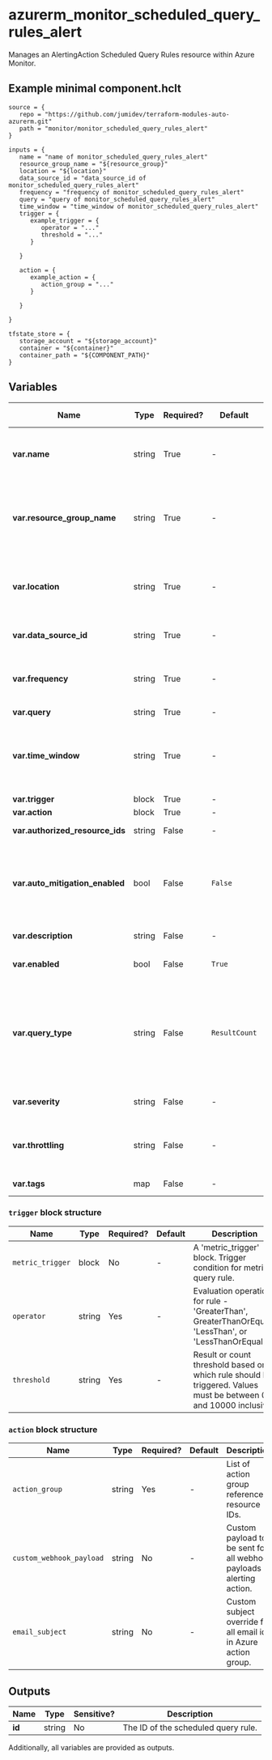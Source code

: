 # azurerm_monitor_scheduled_query_rules_alert

Manages an AlertingAction Scheduled Query Rules resource within Azure Monitor.

## Example minimal component.hclt

```hcl
source = {
   repo = "https://github.com/jumidev/terraform-modules-auto-azurerm.git" 
   path = "monitor/monitor_scheduled_query_rules_alert" 
}

inputs = {
   name = "name of monitor_scheduled_query_rules_alert" 
   resource_group_name = "${resource_group}" 
   location = "${location}" 
   data_source_id = "data_source_id of monitor_scheduled_query_rules_alert" 
   frequency = "frequency of monitor_scheduled_query_rules_alert" 
   query = "query of monitor_scheduled_query_rules_alert" 
   time_window = "time_window of monitor_scheduled_query_rules_alert" 
   trigger = {
      example_trigger = {
         operator = "..."   
         threshold = "..."   
      }
  
   }
 
   action = {
      example_action = {
         action_group = "..."   
      }
  
   }
 
}

tfstate_store = {
   storage_account = "${storage_account}" 
   container = "${container}" 
   container_path = "${COMPONENT_PATH}" 
}

```

## Variables

| Name | Type | Required? |  Default  |  possible values |  Description |
| ---- | ---- | --------- |  ----------- | ----------- | ----------- |
| **var.name** | string | True | -  |  -  |  The name of the scheduled query rule. Changing this forces a new resource to be created. | 
| **var.resource_group_name** | string | True | -  |  -  |  The name of the resource group in which to create the scheduled query rule instance. Changing this forces a new resource to be created. | 
| **var.location** | string | True | -  |  -  |  Specifies the Azure Region where the resource should exist. Changing this forces a new resource to be created. | 
| **var.data_source_id** | string | True | -  |  -  |  The resource URI over which log search query is to be run. | 
| **var.frequency** | string | True | -  |  -  |  Frequency (in minutes) at which rule condition should be evaluated. Values must be between 5 and 1440 (inclusive). | 
| **var.query** | string | True | -  |  -  |  Log search query. | 
| **var.time_window** | string | True | -  |  -  |  Time window for which data needs to be fetched for query (must be greater than or equal to `frequency`). Values must be between 5 and 2880 (inclusive). | 
| **var.trigger** | block | True | -  |  -  |  A `trigger` block. | 
| **var.action** | block | True | -  |  -  |  An `action` block. | 
| **var.authorized_resource_ids** | string | False | -  |  -  |  List of Resource IDs referred into query. | 
| **var.auto_mitigation_enabled** | bool | False | `False`  |  -  |  Should the alerts in this Metric Alert be auto resolved? Defaults to `false`. -> **NOTE** `auto_mitigation_enabled` and `throttling` are mutually exclusive and cannot both be set. | 
| **var.description** | string | False | -  |  -  |  The description of the scheduled query rule. | 
| **var.enabled** | bool | False | `True`  |  -  |  Whether this scheduled query rule is enabled. Default is `true`. | 
| **var.query_type** | string | False | `ResultCount`  |  `ResultCount`, `Number`  |  The type of query results. Possible values are `ResultCount` and `Number`. Default is `ResultCount`. If set to `ResultCount`, `query` must include an `AggregatedValue` column of a numeric type, for example, `Heartbeat | summarize AggregatedValue = count() by bin(TimeGenerated, 5m)`. | 
| **var.severity** | string | False | -  |  -  |  Severity of the alert. Possible values include: 0, 1, 2, 3, or 4. | 
| **var.throttling** | string | False | -  |  -  |  Time (in minutes) for which Alerts should be throttled or suppressed. Values must be between 0 and 10000 (inclusive). | 
| **var.tags** | map | False | -  |  -  |  A mapping of tags to assign to the resource. | 

### `trigger` block structure

| Name | Type | Required? | Default | Description |
| ---- | ---- | --------- | ------- | ----------- |
| `metric_trigger` | block | No | - | A 'metric_trigger' block. Trigger condition for metric query rule. |
| `operator` | string | Yes | - | Evaluation operation for rule - 'GreaterThan', GreaterThanOrEqual', 'LessThan', or 'LessThanOrEqual'. |
| `threshold` | string | Yes | - | Result or count threshold based on which rule should be triggered. Values must be between 0 and 10000 inclusive. |

### `action` block structure

| Name | Type | Required? | Default | Description |
| ---- | ---- | --------- | ------- | ----------- |
| `action_group` | string | Yes | - | List of action group reference resource IDs. |
| `custom_webhook_payload` | string | No | - | Custom payload to be sent for all webhook payloads in alerting action. |
| `email_subject` | string | No | - | Custom subject override for all email ids in Azure action group. |



## Outputs

| Name | Type | Sensitive? | Description |
| ---- | ---- | --------- | --------- |
| **id** | string | No  | The ID of the scheduled query rule. | 

Additionally, all variables are provided as outputs.
